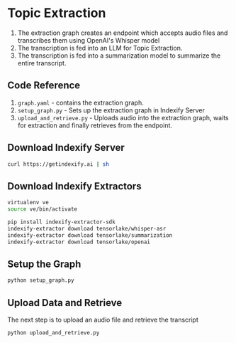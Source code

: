 # Topic Extraction 

1. The extraction graph creates an endpoint which accepts audio files and transcribes them using OpenAI's Whisper model
2. The transcription is fed into an LLM for Topic Extraction.
3. The transcription is fed into a summarization model to summarize the entire transcript.

## Code Reference

1. `graph.yaml` - contains the extraction graph.
2. `setup_graph.py` - Sets up the extraction graph in Indexify Server
3. `upload_and_retrieve.py` - Uploads audio into the extraction graph, waits for extraction and finally retrieves from the endpoint.

## Download Indexify Server

```bash
curl https://getindexify.ai | sh
```

## Download Indexify Extractors 
```bash
virtualenv ve
source ve/bin/activate

pip install indexify-extractor-sdk
indexify-extractor download tensorlake/whisper-asr
indexify-extractor download tensorlake/summarization
indexify-extractor download tensorlake/openai
```

## Setup the Graph 
```bash
python setup_graph.py
```

## Upload Data and Retrieve 
The next step is to upload an audio file and retrieve the transcript

```bash
python upload_and_retrieve.py
```

